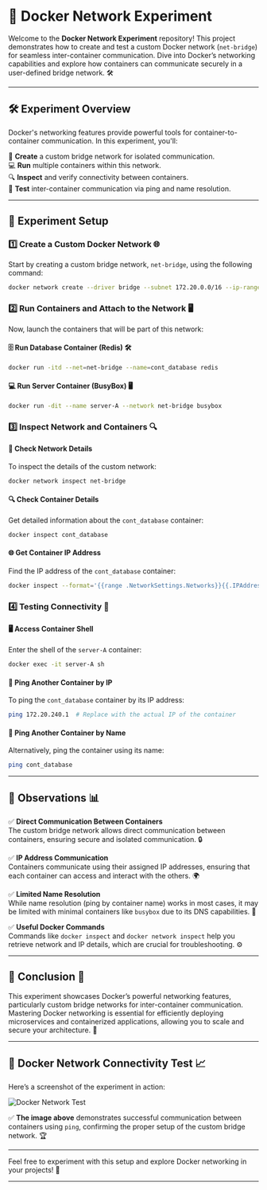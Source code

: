 

# 🚀 **Docker Network Experiment**

Welcome to the **Docker Network Experiment** repository! This project demonstrates how to create and test a custom Docker network (`net-bridge`) for seamless inter-container communication. Dive into Docker’s networking capabilities and explore how containers can communicate securely in a user-defined bridge network. 🛠️

---

## 🛠 **Experiment Overview**

Docker's networking features provide powerful tools for container-to-container communication. In this experiment, you'll:

🔌 **Create** a custom bridge network for isolated communication.  
💻 **Run** multiple containers within this network.  
🔍 **Inspect** and verify connectivity between containers.  
💬 **Test** inter-container communication via ping and name resolution.

---

## 🔧 **Experiment Setup**

### 1️⃣ **Create a Custom Docker Network** 🌐

Start by creating a custom bridge network, `net-bridge`, using the following command:

```bash
docker network create --driver bridge --subnet 172.20.0.0/16 --ip-range 172.20.240.0/20 net-bridge
```

### 2️⃣ **Run Containers and Attach to the Network** 🖥️

Now, launch the containers that will be part of this network:

#### 🗄 **Run Database Container (Redis)** 🛠️

```bash
docker run -itd --net=net-bridge --name=cont_database redis
```

#### 💻 **Run Server Container (BusyBox)** 🖥️

```bash
docker run -dit --name server-A --network net-bridge busybox
```

### 3️⃣ **Inspect Network and Containers** 🔍

#### 🔎 **Check Network Details**

To inspect the details of the custom network:

```bash
docker network inspect net-bridge
```

#### 🔍 **Check Container Details**

Get detailed information about the `cont_database` container:

```bash
docker inspect cont_database
```

#### 🌐 **Get Container IP Address**

Find the IP address of the `cont_database` container:

```bash
docker inspect --format='{{range .NetworkSettings.Networks}}{{.IPAddress}}{{end}}' cont_database
```

### 4️⃣ **Testing Connectivity** 🔗

#### 🖥️ **Access Container Shell**

Enter the shell of the `server-A` container:

```bash
docker exec -it server-A sh
```

#### 🔗 **Ping Another Container by IP**

To ping the `cont_database` container by its IP address:

```bash
ping 172.20.240.1  # Replace with the actual IP of the container
```

#### 🔗 **Ping Another Container by Name**

Alternatively, ping the container using its name:

```bash
ping cont_database
```

---

## 📌 **Observations** 📊

✅ **Direct Communication Between Containers**  
The custom bridge network allows direct communication between containers, ensuring secure and isolated communication. 🔒

✅ **IP Address Communication**  
Containers communicate using their assigned IP addresses, ensuring that each container can access and interact with the others. 🌍

✅ **Limited Name Resolution**  
While name resolution (ping by container name) works in most cases, it may be limited with minimal containers like `busybox` due to its DNS capabilities. 🧩

✅ **Useful Docker Commands**  
Commands like `docker inspect` and `docker network inspect` help you retrieve network and IP details, which are crucial for troubleshooting. ⚙️

---

## 🏁 **Conclusion** 🎯

This experiment showcases Docker’s powerful networking features, particularly custom bridge networks for inter-container communication. Mastering Docker networking is essential for efficiently deploying microservices and containerized applications, allowing you to scale and secure your architecture. 🔧

---

## 📸 **Docker Network Connectivity Test** 📈

Here’s a screenshot of the experiment in action:

![Docker Network Test](https://via.placeholder.com/800x400)

✅ **The image above** demonstrates successful communication between containers using `ping`, confirming the proper setup of the custom bridge network. 🏆

---

Feel free to experiment with this setup and explore Docker networking in your projects! 🐳

---

